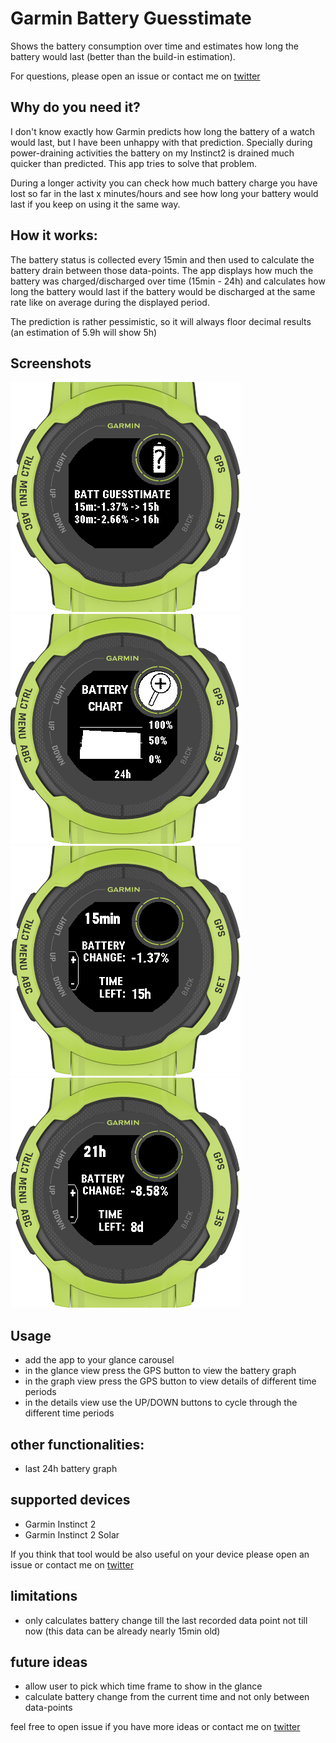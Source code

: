 # Garmin Battery Guesstimate

Shows the battery consumption over time and estimates how long the battery would last (better than the build-in estimation).

For questions, please open an issue or contact me on [twitter](https://twitter.com/INDIVIDUALIT)

## Why do you need it?

I don't know exactly how Garmin predicts how long the battery of a watch would last, but I have been unhappy with that prediction. Specially during power-draining activities the battery on my Instinct2 is drained much quicker than predicted. This app tries to solve that problem.

During a longer activity you can check how much battery charge you have lost so far in the last x minutes/hours and see how long your battery would last if you keep on using it the same way.

## How it works:

The battery status is collected every 15min and then used to calculate the battery drain between those data-points. The app displays how much the battery was charged/discharged over time (15min - 24h) and calculates how long the battery would last if the battery would be discharged at the same rate like on average during the displayed period.

The prediction is rather pessimistic, so it will always floor decimal results (an estimation of 5.9h will show 5h)

## Screenshots
![glance](screenshots/glance.png)
![battery chart](screenshots/battery-chart.png)
![details 15min](screenshots/details-15min.png)
![details 21h](screenshots/details-21h.png)


## Usage
- add the app to your glance carousel
- in the glance view press the GPS button to view the battery graph
- in the graph view press the GPS button to view details of different time periods
- in the details view use the UP/DOWN buttons to cycle through the different time periods

## other functionalities:
- last 24h battery graph

## supported devices
- Garmin Instinct 2
- Garmin Instinct 2 Solar

If you think that tool would be also useful on your device please open an issue or contact me on [twitter](https://twitter.com/INDIVIDUALIT)

## limitations
- only calculates battery change till the last recorded data point not till now (this data can be already nearly 15min old)

## future ideas
- allow user to pick which time frame to show in the glance
- calculate battery change from the current time and not only between data-points

feel free to open issue if you have more ideas or contact me on [twitter](https://twitter.com/INDIVIDUALIT)